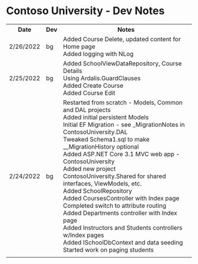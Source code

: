 # Contoso University - Dev Notes

<table>
    <tr>
        <th>Date</th><th>Dev</th>
		<th>Notes</th>
    </tr>
    <tr>
        <td>2/26/2022</td><td>bg</td>
		<td>
            Added Course Delete, updated content for Home page<br/>
            Added logging with NLog<br/>
		</td>
    </tr>
    <tr>
        <td>2/25/2022</td><td>bg</td>
		<td>
            Added SchoolViewDataRepository, Course Details<br/>
            Using Ardalis.GuardClauses<br/>
            Added Create Course<br/>
            Added Course Edit<br/>
		</td>
    </tr>
    <tr>
        <td>2/24/2022</td><td>bg</td>
		<td>
            Restarted from scratch - Models, Common and DAL projects<br/>
            Added initial persistent Models<br/>
            Initial EF Migration - 
            see _MigrationNotes in ContosoUniversity.DAL<br/>
            Tweaked Schema1.sql to make __MigrationHistory optional<br/>
            Added ASP.NET Core 3.1 MVC web app - ContosoUniversity<br/>
            Added new project ContosoUniversity.Shared for shared interfaces, ViewModels, etc.<br/>
            Added SchoolRepository<br/>
            Added CoursesController with Index page<br/>
            Completed switch to attribute routing<br/>
            Added Departments controller with Index page<br/>
            Added Instructors and Students controllers w/Index pages<br/>
            Added ISchoolDbContext and data seeding<br/>
            Started work on paging students<br/>
		</td>
    </tr>
    <tr>
        <td></td><td></td>
		<td>
		</td>
    </tr>
</table>
